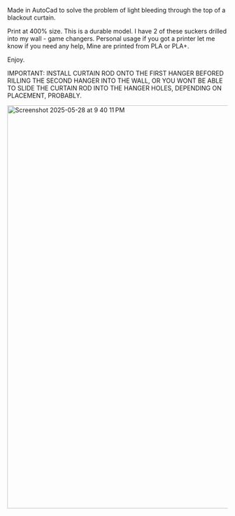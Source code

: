 Made in AutoCad to solve the problem 
of light bleeding through the top of a blackout curtain.

Print at 400% size. This is a durable model.
I have 2 of these suckers drilled into my wall - game changers. 
Personal usage if you got a printer let me know if you need any help,
Mine are printed from PLA or PLA+.

Enjoy.

IMPORTANT: INSTALL CURTAIN ROD ONTO THE FIRST HANGER BEFORED RILLING THE SECOND HANGER INTO THE WALL, 
OR YOU WONT BE ABLE TO SLIDE THE CURTAIN ROD INTO THE HANGER HOLES,
DEPENDING ON PLACEMENT, PROBABLY.

<img width="920" alt="Screenshot 2025-05-28 at 9 40 11 PM" src="https://github.com/user-attachments/assets/04a12fa0-b792-49cb-906d-fd4ce832d280" />

